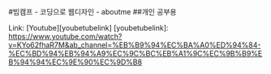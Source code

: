 #빔캠프 - 코딩으로 웹디자인 - aboutme 
##개인 공부용

Link: [Youtube][youbetubelink]
[youbetubelink]: https://www.youtube.com/watch?v=KYo62fhaR7M&ab_channel=%EB%B9%94%EC%BA%A0%ED%94%84-%EC%BD%94%EB%94%A9%EC%9C%BC%EB%A1%9C%EC%9B%B9%EB%94%94%EC%9E%90%EC%9D%B8


